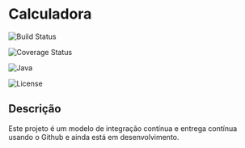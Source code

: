 # Calculadora

![Build Status](https://github.com/moreiracruz/calculadora/workflows/Java%20CI/CD/badge.svg)

![Coverage Status](https://coveralls.io/repos/github/moreiracruz/calculadora/badge.svg?branch=main)

![Java](https://img.shields.io/badge/language-Java-blue.svg)

![License](https://img.shields.io/badge/license-MIT-green.svg)

## Descrição

Este projeto é um modelo de integração contínua e entrega contínua usando o Github e ainda está em desenvolvimento. 



